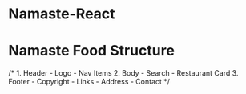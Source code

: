 # Namaste-React

# Namaste Food Structure
/*
    1. Header
        - Logo
        - Nav Items
    2. Body
        - Search
        - Restaurant Card
    3. Footer
        - Copyright
        - Links
        - Address
        - Contact
*/